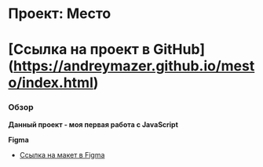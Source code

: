 # Проект: Место
# [Ссылка на проект в GitHub] (https://andreymazer.github.io/mesto/index.html)
### Обзор

**Данный проект - моя первая работа с JavaScript**


**Figma**

* [Ссылка на макет в Figma](https://www.figma.com/file/2cn9N9jSkmxD84oJik7xL7/JavaScript.-Sprint-4?node-id=0%3A1&t=4nOtIAqmrdsfGCBS-0)


